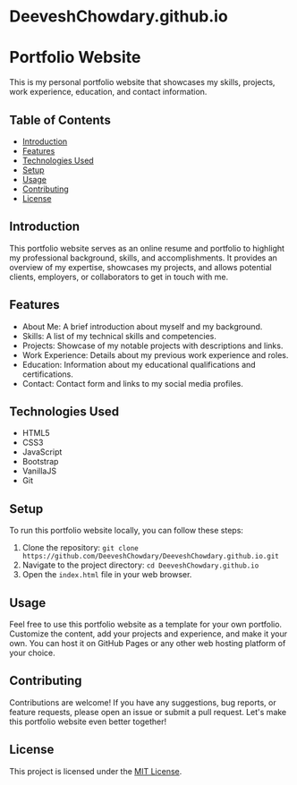 # DeeveshChowdary.github.io

# Portfolio Website

This is my personal portfolio website that showcases my skills, projects, work experience, education, and contact information.

## Table of Contents

- [Introduction](#introduction)
- [Features](#features)
- [Technologies Used](#technologies-used)
- [Setup](#setup)
- [Usage](#usage)
- [Contributing](#contributing)
- [License](#license)

## Introduction

This portfolio website serves as an online resume and portfolio to highlight my professional background, skills, and accomplishments. It provides an overview of my expertise, showcases my projects, and allows potential clients, employers, or collaborators to get in touch with me.

## Features

- About Me: A brief introduction about myself and my background.
- Skills: A list of my technical skills and competencies.
- Projects: Showcase of my notable projects with descriptions and links.
- Work Experience: Details about my previous work experience and roles.
- Education: Information about my educational qualifications and certifications.
- Contact: Contact form and links to my social media profiles.

## Technologies Used

- HTML5
- CSS3
- JavaScript
- Bootstrap
- VanillaJS
- Git

## Setup

To run this portfolio website locally, you can follow these steps:

1. Clone the repository: `git clone https://github.com/DeeveshChowdary/DeeveshChowdary.github.io.git`
2. Navigate to the project directory: `cd DeeveshChowdary.github.io`
3. Open the `index.html` file in your web browser.

## Usage

Feel free to use this portfolio website as a template for your own portfolio. Customize the content, add your projects and experience, and make it your own. You can host it on GitHub Pages or any other web hosting platform of your choice.

## Contributing

Contributions are welcome! If you have any suggestions, bug reports, or feature requests, please open an issue or submit a pull request. Let's make this portfolio website even better together!

## License

This project is licensed under the [MIT License](LICENSE).
